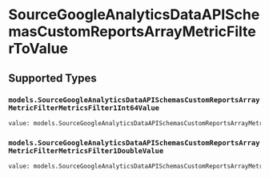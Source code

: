 # SourceGoogleAnalyticsDataAPISchemasCustomReportsArrayMetricFilterToValue


## Supported Types

### `models.SourceGoogleAnalyticsDataAPISchemasCustomReportsArrayMetricFilterMetricsFilter1Int64Value`

```python
value: models.SourceGoogleAnalyticsDataAPISchemasCustomReportsArrayMetricFilterMetricsFilter1Int64Value = /* values here */
```

### `models.SourceGoogleAnalyticsDataAPISchemasCustomReportsArrayMetricFilterMetricsFilter1DoubleValue`

```python
value: models.SourceGoogleAnalyticsDataAPISchemasCustomReportsArrayMetricFilterMetricsFilter1DoubleValue = /* values here */
```

